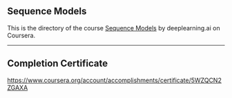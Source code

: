 ## Sequence Models

This is the directory of the course [Sequence Models](https://www.coursera.org/learn/nlp-sequence-models/) by deeplearning.ai on Coursera.

---

## Completion Certificate
https://www.coursera.org/account/accomplishments/certificate/5WZQCN2ZGAXA

